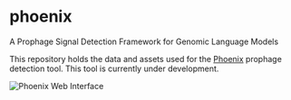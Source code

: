 # phoenix
A Prophage Signal Detection Framework for Genomic Language Models

This repository holds the data and assets used for the [Phoenix](https://www.dropbox.com/scl/fi/vcvg3adi5wi1tgo3pml7o/Screen-Shot-2025-02-19-at-9.48.02-AM.png?rlkey=g4kjp9ovaalkra7k1kcrkphr3&dl=0)
 prophage detection tool. This tool is currently under development.

 ![Phoenix Web Interface]()


